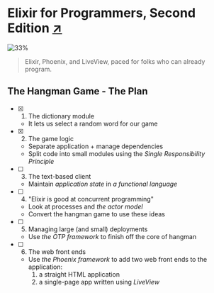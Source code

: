 # Elixir for Programmers, Second Edition [↗][course]

![33%](https://progress-bar.dev/33)

> Elixir, Phoenix, and LiveView, paced for folks who can already program.

## The Hangman Game - The Plan

- [x] 1.  The dictionary module

  - It lets us select a random word for our game

- [x] 2. The game logic

  - Separate application + manage dependencies
  - Split code into small modules using the _Single Responsibility Principle_

- [ ] 3. The text-based client

  - Maintain _application state_ in _a functional language_

- [ ] 4. "Elixir is good at concurrent programming"

  - Look at processes and _the actor model_
  - Convert the hangman game to use these ideas

- [ ] 5. Managing large (and small) deployments

  - Use _the OTP framework_ to finish off the core of hangman

- [ ] 6. The web front ends

  - Use _the Phoenix framework_ to add two web front ends to the application:
    1. a straight HTML application
    2. a single-page app written using _LiveView_

  [course]: https://codestool.coding-gnome.com/courses/elixir-for-programmers-2
